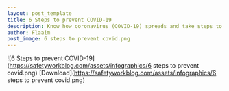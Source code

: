 ```yaml
---
layout: post_template
title: 6 Steps to prevent COVID-19
description: Know how coronavirus (COVID-19) spreads and take steps to protect yourself and others. Avoid close contact, clean your hands often, cover coughs and sneezes, stay home if you’re sick, and know how to clean and disinfect.
author: Flaaim
post_image: 6 steps to prevent covid.png
---
```

![6 Steps to prevent COVID-19](https://safetyworkblog.com/assets/infographics/6 steps to prevent covid.png)
[Download](https://safetyworkblog.com/assets/infographics/6 steps to prevent covid.png)
